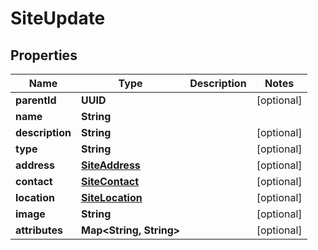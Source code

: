 

# SiteUpdate

## Properties

Name | Type | Description | Notes
------------ | ------------- | ------------- | -------------
**parentId** | **UUID** |  |  [optional]
**name** | **String** |  | 
**description** | **String** |  |  [optional]
**type** | **String** |  |  [optional]
**address** | [**SiteAddress**](SiteAddress.md) |  |  [optional]
**contact** | [**SiteContact**](SiteContact.md) |  |  [optional]
**location** | [**SiteLocation**](SiteLocation.md) |  |  [optional]
**image** | **String** |  |  [optional]
**attributes** | **Map&lt;String, String&gt;** |  |  [optional]



